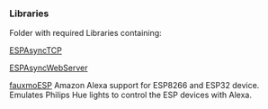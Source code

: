 ### Libraries

Folder with required Libraries containing:

[ESPAsyncTCP](https://github.com/me-no-dev/ESPAsyncTCP)

[ESPAsyncWebServer](https://github.com/me-no-dev/ESPAsyncWebServer)

[fauxmoESP](https://bitbucket.org/xoseperez/fauxmoesp/src/master/)
Amazon Alexa support for ESP8266 and ESP32 device. Emulates Philips Hue lights to control the ESP devices with Alexa.
